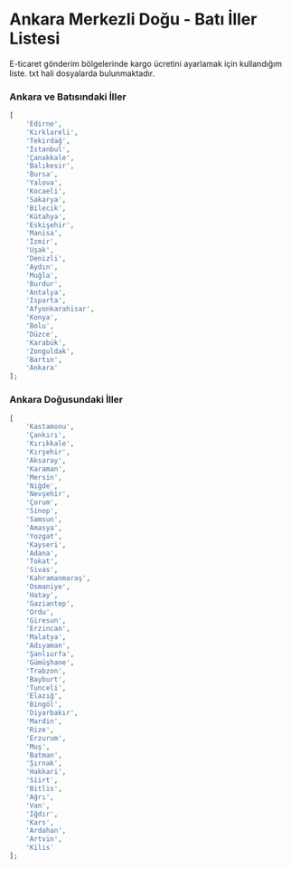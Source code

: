 # Ankara Merkezli Doğu - Batı İller Listesi

E-ticaret gönderim bölgelerinde kargo ücretini ayarlamak için kullandığım liste. txt hali dosyalarda bulunmaktadır.

### Ankara ve Batısındaki İller
```php
[
    'Edirne',
    'Kırklareli',
    'Tekirdağ',
    'İstanbul',
    'Çanakkale',
    'Balıkesir',
    'Bursa',
    'Yalova',
    'Kocaeli',
    'Sakarya',
    'Bilecik',
    'Kütahya',
    'Eskişehir',
    'Manisa',
    'İzmir',
    'Uşak',
    'Denizli',
    'Aydın',
    'Muğla',
    'Burdur',
    'Antalya',
    'Isparta',
    'Afyonkarahisar',
    'Konya',
    'Bolu',
    'Düzce',
    'Karabük',
    'Zonguldak',
    'Bartın',
    'Ankara'
];
```

### Ankara Doğusundaki İller
```php
[
    'Kastamonu',
    'Çankırı',
    'Kırıkkale',
    'Kırşehir',
    'Aksaray',
    'Karaman',
    'Mersin',
    'Niğde',
    'Nevşehir',
    'Çorum',
    'Sinop',
    'Samsun',
    'Amasya',
    'Yozgat',
    'Kayseri',
    'Adana',
    'Tokat',
    'Sivas',
    'Kahramanmaraş',
    'Osmaniye',
    'Hatay',
    'Gaziantep',
    'Ordu',
    'Giresun',
    'Erzincan',
    'Malatya',
    'Adıyaman',
    'Şanlıurfa',
    'Gümüşhane',
    'Trabzon',
    'Bayburt',
    'Tunceli',
    'Elazığ',
    'Bingöl',
    'Diyarbakır',
    'Mardin',
    'Rize',
    'Erzurum',
    'Muş',
    'Batman',
    'Şırnak',
    'Hakkari',
    'Siirt',
    'Bitlis',
    'Ağrı',
    'Van',
    'Iğdır',
    'Kars',
    'Ardahan',
    'Artvin',
    'Kilis'
];
```